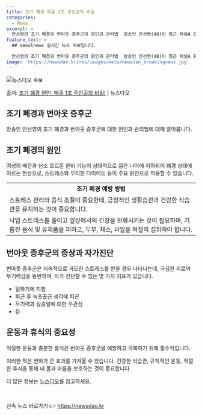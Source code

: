```yaml
---
title: 조기 폐경 매출 1조 주인공의 비밀
categories:
  - News
excerpt: >
  안선영의 조기 폐경과 번아웃 증후군의 원인과 관리법  방송인 안선영(48)이 최근 채널A 프로그램 '절친 토…
feature_text: >
  ## seoulnews 실시간 뉴스 속보입니다.

  안선영의 조기 폐경과 번아웃 증후군의 원인과 관리법  방송인 안선영(48)이 최근 채널A 프로그램 '절친 토…
image: 'https://newsdao.kr/res/images/meta/newsdao_breakingnews.jpg'
---
```


![뉴스다오 속보](https://newsdao.kr/res/images/meta/newsdao_breakingnews.jpg)

<p>출처: <a href="https://newsdao.kr/4079" rel="dofollow">조기 폐경 원인, 매출 1조 주인공의 비밀!</a> | 뉴스다오</p>

<h2 data-ke-size="size26">조기 폐경과 번아웃 증후군</h2>
<p data-ke-size="size16">방송인 안선영의 조기 폐경과 번아웃 증후군에 대한 원인과 관리법에 대해 알아봅니다.</p>

<h2 data-ke-size="size24">조기 폐경의 원인</h2>
<p data-ke-size="size16">여성의 배란과 난소 호르몬 분비 기능이 상대적으로 젊은 나이에 저하되어 폐경 상태에 이르는 현상으로, 스트레스와 무리한 다이어트 등이 주요 원인으로 작용할 수 있습니다.</p>

<table>
   <tr>
      <td style="text-align: center; height: 17px;"><b>조기 폐경 예방 방법</b></td>
   </tr>
   <tr>
      <td>스트레스 관리와 음식 조절이 중요한데, 긍정적인 생활습관과 건강한 식습관을 유지하는 것이 중요합니다.</td>
   </tr>
   <tr>
      <td>낙업 스트레스를 줄이고 일상에서의 긴장을 완화시키는 것이 필요하며, 기름진 음식 및 유제품을 피하고, 두부, 채소, 과일을 적절히 섭취해야 합니다.</td>
   </tr>
</table>

<h2 data-ke-size="size24">번아웃 증후군의 증상과 자가진단</h2>
<p data-ke-size="size16">번아웃 증후군은 지속적으로 과도한 스트레스를 받을 경우 나타나는데, 극심한 피로와 무기력감을 동반하며, 자가 진단할 수 있는 몇 가지 지표가 있습니다.</p>

<ul>
   <li>일하기에 지침</li>
   <li>퇴근 후 녹초출근 생각에 피곤</li>
   <li>무기력과 싫증일에 대한 무관심</li>
   <li>등</li>
</ul>

<h2 data-ke-size="size24">운동과 휴식의 중요성</h2>
<p data-ke-size="size16">적절한 운동과 충분한 휴식은 번아웃 증후군을 예방하고 극복하기 위해 필수적입니다.</p>
<p data-ke-size="size16">이러한 작은 변화가 큰 효과를 가져올 수 있습니다. 건강한 식습관, 규칙적인 운동, 적절한 휴식을 통해 내 몸과 마음을 보호하는 것이 중요합니다.</p>
<p data-ke-size="size16">더 많은 정보는 <a href="https://newsdao.kr/4079">뉴스다오</a>를 참고하세요.</p>
<p data-ke-size="size16">&nbsp;</p> 

신속 뉴스 바로가기 👉 <a href="https://newsdao.kr" rel="dofollow">https://newsdao.kr</a>



